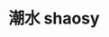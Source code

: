 ---
layout: post
title: 潮水 shaosy 
tags:
pinyin: 
  - shaosy #上海话拼音。无需标注阴平，无需因变调留空格。 
  - chaoshui #汉语拼音。无需标注普通话四声。
keyword: 
---
